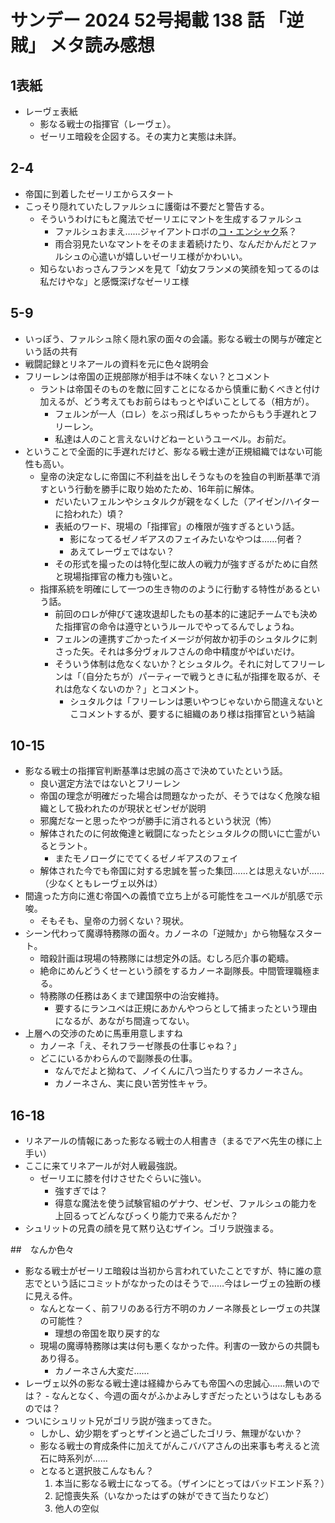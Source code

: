 # サンデー 2024 52号掲載 138 話 「逆賊」 メタ読み感想

## 1表紙
- レーヴェ表紙
    - 影なる戦士の指揮官（レーヴェ）。
    - ゼーリエ暗殺を企図する。その実力と実態は未詳。

## 2-4
- 帝国に到着したゼーリエからスタート
- こっそり隠れていたしファルシュに護衛は不要だと警告する。
    - そういうわけにもと魔法でゼーリエにマントを生成するファルシュ
        - ファルシュおまえ……ジャイアントロボの[コ・エンシャク](https://dic.pixiv.net/a/%E3%82%B3%E3%83%BB%E3%82%A8%E3%83%B3%E3%82%B7%E3%83%A3%E3%82%AF)系？
        - 雨合羽見たいなマントをそのまま着続けたり、なんだかんだとファルシュの心遣いが嬉しいゼーリエ様がかわいい。
    - 知らないおっさんフランメを見て「幼女フランメの笑顔を知ってるのは私だけやな」と感慨深げなゼーリエ様

## 5-9
- いっぽう、ファルシュ除く隠れ家の面々の会議。影なる戦士の関与が確定という話の共有
- 戦闘記録とリネアールの資料を元に色々説明会
- フリーレンは帝国の正規部隊が相手は不味くない？とコメント
    - ラントは帝国そのものを敵に回すことになるから慎重に動くべきと付け加えるが、どう考えてもお前らはもっとやばいことしてる（相方が）。
        - フェルンが一人（ロレ）をぶっ飛ばしちゃったからもう手遅れとフリーレン。
        - 私達は人のこと言えないけどねーというユーベル。お前だ。
- ということで全面的に手遅れだけど、影なる戦士達が正規組織ではない可能性も高い。
    - 皇帝の決定なしに帝国に不利益を出しそうなものを独自の判断基準で消すという行動を勝手に取り始めたため、16年前に解体。
        - だいたいフェルンやシュタルクが親をなくした（アイゼン/ハイターに拾われた）頃？
        - 表紙のワード、現場の「指揮官」の権限が強すぎるという話。
            - 影になってるゼノギアスのフェイみたいなやつは……何者？
            - あえてレーヴェではない？
        - その形式を撮ったのは特化型に故人の戦力が強すぎるがために自然と現場指揮官の権力も強いと。
    - 指揮系統を明確にして一つの生き物ののように行動する特性があるという話。
        - 前回のロレが伸びて速攻退却したもの基本的に速記チームでも決めた指揮官の命令は遵守というルールでやってるんでしょうね。
        - フェルンの連携すごかったイメージが何故か初手のシュタルクに刺さった矢。それは多分ヴォルフさんの命中精度がやばいだけ。
        - そういう体制は危なくないか？とシュタルク。それに対してフリーレンは「（自分たちが）パーティーで戦うときに私が指揮を取るが、それは危なくないのか？」とコメント。
            - シュタルクは「フリーレンは悪いやつじゃないから間違えないとこコメントするが、要するに組織のあり様は指揮官という結論

## 10-15
- 影なる戦士の指揮官判断基準は忠誠の高さで決めていたという話。
    - 良い選定方法ではないとフリーレン
    - 帝国の理念が明確だった場合は問題なかったが、そうではなく危険な組織として扱われたのが現状とゼンゼが説明
    - 邪魔だなーと思ったやつが勝手に消されるという状況（怖）
    - 解体されたのに何故俺達と戦闘になったとシュタルクの問いに亡霊がいるとラント。
        - またモノローグにでてくるゼノギアスのフェイ
    - 解体された今でも帝国に対する忠誠を誓った集団……とは思えないが……（少なくともレーヴェ以外は）
- 間違った方向に進む帝国への義憤で立ち上がる可能性をユーベルが肌感で示唆。
    - そもそも、皇帝の力弱くない？現状。
- シーン代わって魔導特務隊の面々。カノーネの「逆賊か」から物騒なスタート。
    - 暗殺計画は現場の特務隊には想定外の話。むしろ厄介事の範疇。
    - 絶命にめんどうくせーという顔をするカノーネ副隊長。中間管理職極まる。
    - 特務隊の任務はあくまで建国祭中の治安維持。
        - 要するにランユべは正規にあかんやつらとして捕まったという理由になるが、あながち間違ってない。
- 上層への交渉のために馬車用意しますね
    - カノーネ「え、それフラーゼ隊長の仕事じゃね？」
    - どこにいるかわらんので副隊長の仕事。
        - なんでだよと拗ねて、ノイくんに八つ当たりするカノーネさん。
        - カノーネさん、実に良い苦労性キャラ。
    
## 16-18
- リネアールの情報にあった影なる戦士の人相書き（まるでアベ先生の様に上手い）
- ここに来てリネアールが対人戦最強説。
    - ゼーリエに膝を付けさせたぐらいに強い。
        - 強すぎでは？
        - 得意な魔法を使う試験官組のゲナウ、ゼンゼ、ファルシュの能力を上回るってどんなびっくり能力で来るんだか？
- シュリットの兄貴の顔を見て黙り込むザイン。ゴリラ説強まる。


##　なんか色々
- 影なる戦士がゼーリエ暗殺は当初から言われていたことですが、特に誰の意志でという話にコミットがなかったのはそうで……今はレーヴェの独断の様に見える件。
    - なんとなーく、前フリのある行方不明のカノーネ隊長とレーヴェの共謀の可能性？
        - 理想の帝国を取り戻す的な
    - 現場の魔導特務隊は実は何も悪くなかった件。利害の一致からの共闘もあり得る。
        - カノーネさん大変だ……
- レーヴェ以外の影なる戦士達は経緯からみても帝国への忠誠心……無いのでは？
        - なんとなく、今週の面々がふかよみしすぎだったというはなしもあるのでは？
- ついにシュリット兄がゴリラ説が強まってきた。
    - しかし、幼少期をずっとザインと過ごしたゴリラ、無理がないか？
    - 影なる戦士の育成条件に加えてがんこババアさんの出来事も考えると流石に時系列が……
    - となると選択肢こんなもん？
        1. 本当に影なる戦士になってる。（ザインにとってはバッドエンド系？）
        2. 記憶喪失系（いなかったはずの妹ができて当たりなど）
        3. 他人の空似
    　

    

